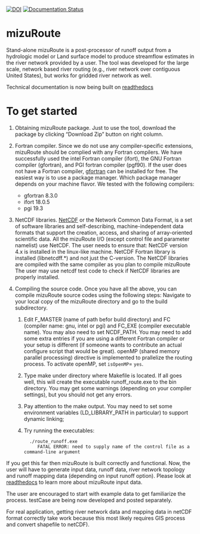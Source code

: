 [![DOI](https://zenodo.org/badge/DOI/10.5281/zenodo.3522462.svg)](https://doi.org/10.5281/zenodo.3522462)
[![Documentation Status](https://readthedocs.org/projects/mizuroute/badge/?version=master)](https://mizuroute.readthedocs.io/en/master/?badge=master)

# mizuRoute
Stand-alone mizuRoute is a post-processor of runoff output from a hydrologic model or Land surface model to produce streamflow estimates in the river network provided by a user. The tool was developed for the large scale, network based river routing (e.g., river network over contiguous United States), but works for gridded river network as well.

Technical documentation is now being built on [readthedocs](https://mizuroute.readthedocs.io/en/master/)

# To get started
1. Obtaining mizuRoute package. Just to use the tool, download the package by clicking “Download Zip” button on right column. 

2. Fortran compiler. Since we do not use any compiler-specific extensions, mizuRoute should be complied with any Fortran compilers. We have successfully used the intel Fortran compiler (ifort), the GNU Fortran compiler (gfortran), and PGI fortran compiler (pgf90). If the user does not have a Fortran compiler, [gfortran](https://gcc.gnu.org/wiki/GFortran) can be installed for free. The easiest way is to use a package manager. Which package manager depends on your machine flavor. 
We tested with the following compilers:
   - gfortran 8.3.0
   - ifort 18.0.5
   - pgi 19.3

3. NetCDF libraries. [NetCDF](http://www.unidata.ucar.edu/software/netcdf/) or the Network Common Data Format, is a set of software libraries and self-describing, machine-independent data formats that support the creation, access, and sharing of array-oriented scientific data. All the mizuRoute I/O (except control file and parameter namelist) use NetCDF. The user needs to ensure that:
NetCDF version 4.x is installed in the linux-like machine.
NetCDF Fortran library is installed (libnetcdff.\*) and not just the C-version.
The NetCDF libraries are compiled with the same compiler as you plan to compile mizuRoute
The user may use netcdf test code to check if NetCDF libraries are properly installed.

4. Compiling the source code. Once you have all the above, you can compile mizuRoute source codes using the following steps: Navigate to your local copy of the mizuRoute directory and go to the build subdirectory.
 
    1. Edit F_MASTER (name of path befor build directory) and FC (compiler name: gnu, intel or pgi) and FC_EXE (compiler executable name). You may also need to set NCDF_PATH. You may need to add some extra entries if you are using a different Fortran compiler or your setup is different (if someone wants to contribute an actual configure script that would be great). openMP (shared memory parallel processing) directive is implemented to prallelize the routing process. To activate openMP, set `isOpenMP`= `yes`. 

    2. Type make under directory where Makefile is located. If all goes well, this will create the executable runoff_route.exe to the bin directory. You may get some warnings (depending on your compiler settings), but you should not get any errors.

    3. Pay attention to the make output. You may need to set some environment variables (LD_LIBRARY_PATH in particular) to support dynamic linking;

    4. Try running the executables:
		
			 ./route_runoff.exe
				FATAL ERROR: need to supply name of the control file as a command-line argument

If you get this far then mizuRoute is built correctly and functional. Now, the user will have to generate input data, runoff data, river network topology and runoff mapping data (depending on input runoff option). Please look at [readthedocs](https://mizuroute.readthedocs.io/en/develop/) to learn more about mizuRoute input data. 

The user are encouraged to start with example data to get familiarize the process. testCase are being now developed and posted separately.

For real application, getting river network data and mapping data in netCDF format correctly take work because this most likely requires GIS process and convert shapefile to netCDF). 
